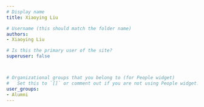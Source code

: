```yaml
---
# Display name
title: Xiaoying Liu

# Username (this should match the folder name)
authors:
- Xiaoying Liu

# Is this the primary user of the site?
superuser: false



# Organizational groups that you belong to (for People widget)
#   Set this to `[]` or comment out if you are not using People widget.
user_groups:
- Alumni
---
```


